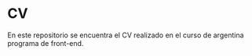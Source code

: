 # CV

En este repositorio se encuentra el CV realizado en el curso de argentina programa de front-end.
